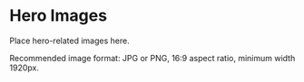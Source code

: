 # Hero Images

Place hero-related images here.

Recommended image format: JPG or PNG, 16:9 aspect ratio, minimum width 1920px.